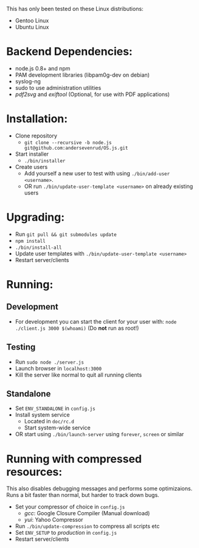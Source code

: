 This has only been tested on these Linux distributions:
* Gentoo Linux
* Ubuntu Linux

# Backend Dependencies:
* node.js 0.8+ and npm
* PAM development libraries (libpam0g-dev on debian)
* syslog-ng
* sudo to use administration utilities
* _pdf2svg_ and _exiftool_ (Optional, for use with PDF applications)

# Installation:
* Clone repository
  - `git clone --recursive -b node.js git@github.com:andersevenrud/OS.js.git`
* Start installer
  - `./bin/installer`
* Create users
  - Add yourself a new user to test with using `./bin/add-user <username>`.
  - OR run `./bin/update-user-template <username>` on already existing users

# Upgrading:
* Run `git pull && git submodules update`
* `npm install`
* `./bin/install-all`
* Update user templates with `./bin/update-user-template <username>`
* Restart server/clients

# Running:

## Development
* For development you can start the client for your user with:
  `node ./client.js 3000 $(whoami)` (Do **not** run as root!)

## Testing
* Run `sudo node ./server.js`
* Launch browser in `localhost:3000`
* Kill the server like normal to quit all running clients

## Standalone
* Set `ENV_STANDALONE` in `config.js`
* Install system service
  - Located in `doc/rc.d`
  - Start system-wide service
* OR start using `./bin/launch-server` using `forever`, `screen` or similar

# Running with compressed resources:
This also disables debugging messages and performs some optimizaions.
Runs a bit faster than normal, but harder to track down bugs.

* Set your compressor of choice in `config.js`
  - _gcc_: Google Closure Compiler (Manual download)
  - _yui_: Yahoo Compressor
* Run `./bin/update-compression` to compress all scripts etc
* Set `ENV_SETUP` to _production_ in `config.js`
* Restart server/clients
